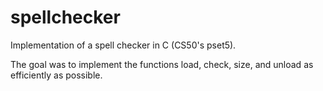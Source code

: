 # spellchecker
Implementation of a spell checker in C (CS50's pset5).

The goal was to implement the functions load, check, size, and unload as efficiently as possible.
